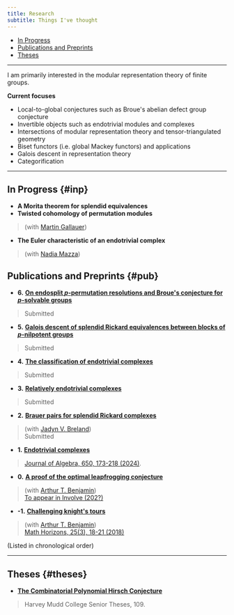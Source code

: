 ```yaml
---
title: Research
subtitle: Things I've thought
---
```


- [In Progress](#inp)
- [Publications and Preprints](#pub)
- [Theses](#theses)

---

I am primarily interested in the modular representation theory of finite groups. 

**Current focuses**
- Local-to-global conjectures such as Broue's abelian defect group conjecture
- Invertible objects such as endotrivial modules and complexes
- Intersections of modular representation theory and tensor-triangulated geometry
- Biset functors (i.e. global Mackey functors) and applications
- Galois descent in representation theory
- Categorification

---

## In Progress {#inp}

- **A Morita theorem for splendid equivalences**
- **Twisted cohomology of permutation modules**
> (with [Martin Gallauer](https://homepages.warwick.ac.uk/staff/Martin.Gallauer/))
- **The Euler characteristic of an endotrivial complex**  
> (with [Nadia Mazza](https://www.lancaster.ac.uk/maths/people/nadia-mazza))    


## Publications and Preprints {#pub}


- **6.** [**On endosplit $p$-permutation resolutions and Broue's conjecture for $p$-solvable groups**](https://arxiv.org/abs/2408.04094)
> Submitted 
- **5.** [**Galois descent of splendid Rickard equivalences between blocks of $p$-nilpotent groups**](https://arxiv.org/abs/2405.16061)
> Submitted 
- **4.** [**The classification of endotrivial complexes**](https://arxiv.org/abs/2403.04088) 
> Submitted 
- **3.** [**Relatively endotrivial complexes**](https://arxiv.org/abs/2402.08042)
> Submitted
- **2.** [**Brauer pairs for splendid Rickard complexes**](https://arxiv.org/abs/2312.10258)
> (with [Jadyn V. Breland](https://people.ucsc.edu/~jbreland/index.html))    
> Submitted
- **1.** [**Endotrivial complexes**](https://arxiv.org/abs/2309.12138) 
> [Journal of Algebra, 650, 173-218 (2024)](https://www.sciencedirect.com/science/article/pii/S0021869324001728).
- **0.** [**A proof of the optimal leapfrogging conjecture**](https://arxiv.org/abs/2110.08319)
> (with [Arthur T. Benjamin](https://www.arthurbenjamin.info/))    
> [To appear in Involve (202?)](https://msp.org/soon/coming.php?jpath=involve)
- **-1.** [**Challenging knight's tours**](https://math.hmc.edu/benjamin/wp-content/uploads/sites/5/2019/06/Challenging-Knight%E2%80%99s-Tours.pdf)
> (with [Arthur T. Benjamin](https://www.arthurbenjamin.info/))    
> [Math Horizons, 25(3), 18-21 (2018)](https://www.tandfonline.com/doi/full/10.1080/10724117.2018.1424460)

(Listed in chronological order)

---

## Theses {#theses}

- [**The Combinatorial Polynomial Hirsch Conjecture**](https://scholarship.claremont.edu/cgi/viewcontent.cgi?article=1096&context=hmc_theses)
> Harvey Mudd College Senior Theses, 109.



